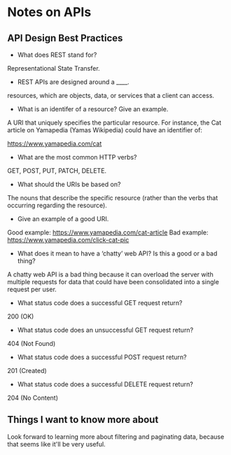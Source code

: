 
# Notes on APIs

## API Design Best Practices

- What does REST stand for?

Representational State Transfer.

- REST APIs are designed around a ____.

resources, which are objects, data, or services that a client can access.

- What is an identifer of a resource? Give an example.

A URI that uniquely specifies the particular resource. For instance, the Cat article on Yamapedia (Yamas Wikipedia) could have an identifier of:

https://www.yamapedia.com/cat

- What are the most common HTTP verbs?

GET, POST, PUT, PATCH, DELETE.

- What should the URIs be based on?

The nouns that describe the specific resource (rather than the verbs that occurring regarding the resource).

- Give an example of a good URI.

Good example:  https://www.yamapedia.com/cat-article
Bad example:   https://www.yamapedia.com/click-cat-pic

- What does it mean to have a ‘chatty’ web API? Is this a good or a bad thing?

A chatty web API is a bad thing because it can overload the server with multiple requests for data that could have been consolidated into a single request per user.

- What status code does a successful GET request return?

200 (OK)

- What status code does an unsuccessful GET request return?

404 (Not Found)

- What status code does a successful POST request return?

201 (Created)

- What status code does a successful DELETE request return?

204 (No Content)

## Things I want to know more about

Look forward to learning more about filtering and paginating data, because that seems like it'll be very useful.